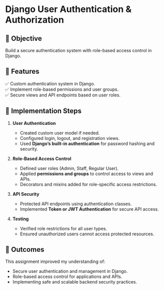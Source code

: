 # Django User Authentication & Authorization

## 🔹 Objective
Build a secure authentication system with role-based access control in Django.

## 🔹 Features
✅ Custom authentication system in Django.  
✅ Implement role-based permissions and user groups.  
✅ Secure views and API endpoints based on user roles.

## 🔹 Implementation Steps
1. **User Authentication**
   - Created custom user model if needed.  
   - Configured login, logout, and registration views.  
   - Used **Django’s built-in authentication** for password hashing and security.  

2. **Role-Based Access Control**
   - Defined user roles (Admin, Staff, Regular User).  
   - Applied **permissions and groups** to control access to views and APIs.  
   - Decorators and mixins added for role-specific access restrictions.  

3. **API Security**
   - Protected API endpoints using authentication classes.  
   - Implemented **Token or JWT Authentication** for secure API access.  

4. **Testing**
   - Verified role restrictions for all user types.  
   - Ensured unauthorized users cannot access protected resources.

## 🔹 Outcomes
This assignment improved my understanding of:  
- Secure user authentication and management in Django.  
- Role-based access control for applications and APIs.  
- Implementing safe and scalable backend security practices.
